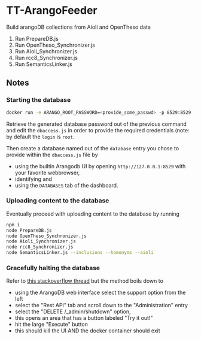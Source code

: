# TT-ArangoFeeder
Build arangoDB collections from Aioli and OpenTheso data

1) Run PrepareDB.js
2) Run OpenTheso_Synchronizer.js
3) Run Aioli_Synchronizer.js
4) Run rcc8_Synchronizer.js
5) Run SemanticsLinker.js

## Notes

### Starting the database
```bash
docker run -e ARANGO_ROOT_PASSWORD=<provide_some_passwd> -p 8529:8529 -v $(pwd)/Junnk:/var/lib/arangodb3 --rm -d --name arango arangodb/arangodb
```

Retrieve the generated database password out of the previous command and
edit the `dbaccess.js` in order to provide the required credentials
(note: by default the `login` is `root`.

Then create a database named out of the `database` entry you chose to provide
within the `dbaccess.js` file by
* using the builtin Arangodb UI by opening `http://127.0.0.1:8529` with your
  favorite webbrowser,
* identifying and
* using the `DATABASES` tab of the dashboard.

### Uploading content to the database
Eventually proceed with uploading content to the database by running

```bash
npm i
node PrepareDB.js
node OpenTheso_Synchronizer.js
node Aioli_Synchronizer.js
node rcc8_Synchronizer.js
node SemanticsLinker.js --inclusions --homonyms --aioli
```

### Gracefully halting the database
Refer to
[this stackoverflow thread](https://stackoverflow.com/questions/31627932/how-to-stop-and-start-arangodb-server-in-arangodb-docker-container)
but the method boils down to
- using the ArangoDB web interface select the support option from the left
- select the "Rest API" tab and scroll down to the "Administration" entry
- select the "DELETE /_admin/shutdown" option,
- this opens an area that has a button labeled "Try it out!"
- hit the large "Execute" button
- this should kill the UI AND the docker container should exit
